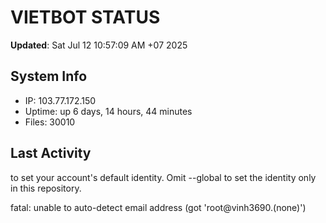 # VIETBOT STATUS
**Updated**: Sat Jul 12 10:57:09 AM +07 2025

## System Info
- IP: 103.77.172.150
- Uptime: up 6 days, 14 hours, 44 minutes
- Files: 30010

## Last Activity

to set your account's default identity.
Omit --global to set the identity only in this repository.

fatal: unable to auto-detect email address (got 'root@vinh3690.(none)')
